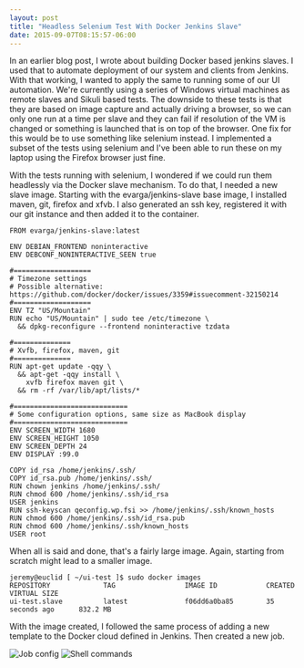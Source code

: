 ```yaml
---
layout: post
title: "Headless Selenium Test With Docker Jenkins Slave"
date: 2015-09-07T08:15:57-06:00
---
```


In an earlier blog post, I wrote about building Docker based jenkins slaves. I used that to automate deployment of our system and clients from Jenkins. With that working, I wanted to apply the same to running some of our UI automation. We're currently using a series of Windows virtual machines as remote slaves and Sikuli based tests. The downside to these tests is that they are based on image capture and actually driving a browser, so we can only one run at a time per slave and they can fail if resolution of the VM is changed or something is launched that is on top of the browser. One fix for this would be to use something like selenium instead. I implemented a subset of the tests using selenium and I've been able to run these on my laptop using the Firefox browser just fine. 

With the tests running with selenium, I wondered if we could run them headlessly via the Docker slave mechanism. To do that, I needed a new slave image. Starting with the evarga/jenkins-slave base image, I installed maven, git, firefox and xfvb. I also generated an ssh key, registered it with our git instance and then added it to the container.   

~~~~
FROM evarga/jenkins-slave:latest

ENV DEBIAN_FRONTEND noninteractive
ENV DEBCONF_NONINTERACTIVE_SEEN true

#===================
# Timezone settings
# Possible alternative: https://github.com/docker/docker/issues/3359#issuecomment-32150214
#===================
ENV TZ "US/Mountain"
RUN echo "US/Mountain" | sudo tee /etc/timezone \
  && dpkg-reconfigure --frontend noninteractive tzdata

#==============
# Xvfb, firefox, maven, git
#==============
RUN apt-get update -qqy \
  && apt-get -qqy install \
    xvfb firefox maven git \
  && rm -rf /var/lib/apt/lists/*

#============================
# Some configuration options, same size as MacBook display
#============================
ENV SCREEN_WIDTH 1680
ENV SCREEN_HEIGHT 1050
ENV SCREEN_DEPTH 24
ENV DISPLAY :99.0

COPY id_rsa /home/jenkins/.ssh/
COPY id_rsa.pub /home/jenkins/.ssh/
RUN chown jenkins /home/jenkins/.ssh/
RUN chmod 600 /home/jenkins/.ssh/id_rsa
USER jenkins
RUN ssh-keyscan qeconfig.wp.fsi >> /home/jenkins/.ssh/known_hosts
RUN chmod 600 /home/jenkins/.ssh/id_rsa.pub
RUN chmod 600 /home/jenkins/.ssh/known_hosts
USER root
~~~~

When all is said and done, that's a fairly large image. Again, starting from scratch might lead to a smaller image.

~~~~
jeremy@euclid [ ~/ui-test ]$ sudo docker images
REPOSITORY             TAG                 IMAGE ID            CREATED             VIRTUAL SIZE
ui-test.slave          latest              f06dd6a0ba85        35 seconds ago      832.2 MB
~~~~

With the image created, I followed the same process of adding a new template to the Docker cloud defined in Jenkins. Then created a new job. 

![Job config]({{site.url}}/images/docker-label.png)
![Shell commands]({{site.url}}/images/shell-commands.png)
